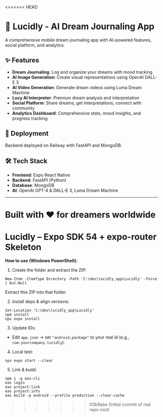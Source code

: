 <<<<<<< HEAD
# 🌙 Lucidly - AI Dream Journaling App

A comprehensive mobile dream journaling app with AI-powered features, social platform, and analytics.

## ✨ Features

- **Dream Journaling**: Log and organize your dreams with mood tracking
- **AI Image Generation**: Create visual representations using OpenAI DALL-E 3
- **AI Video Generation**: Generate dream videos using Luma Dream Machine
- **Lucy AI Interpreter**: Premium dream analysis and interpretation
- **Social Platform**: Share dreams, get interpretations, connect with community
- **Analytics Dashboard**: Comprehensive stats, mood insights, and progress tracking

## 🚀 Deployment

Backend deployed on Railway with FastAPI and MongoDB.

## 🛠 Tech Stack

- **Frontend**: Expo React Native
- **Backend**: FastAPI (Python)
- **Database**: MongoDB
- **AI**: OpenAI GPT-4 & DALL-E 3, Luma Dream Machine

---

**Built with ❤️ for dreamers worldwide**
=======
# Lucidly – Expo SDK 54 + expo-router Skeleton

**How to use (Windows PowerShell):**

1. Create the folder and extract the ZIP:
```
New-Item -ItemType Directory -Path 'C:\dev\lucidly_app\Lucidly' -Force | Out-Null
```
Extract this ZIP into that folder.

2. Install deps & align versions:
```
Set-Location 'C:\dev\lucidly_app\Lucidly'
npm install
npx expo install
```

3. Update IDs:
- Edit `app.json` → set `"android.package"` to your real id (e.g., `com.yourcompany.lucidly`).

4. Local test:
```
npx expo start --clear
```

5. Link & build:
```
npm i -g eas-cli
eas login
eas project:link
eas project:info
eas build -p android --profile production --clear-cache
```
>>>>>>> 03b9abe (Initial commit of real repo root)
